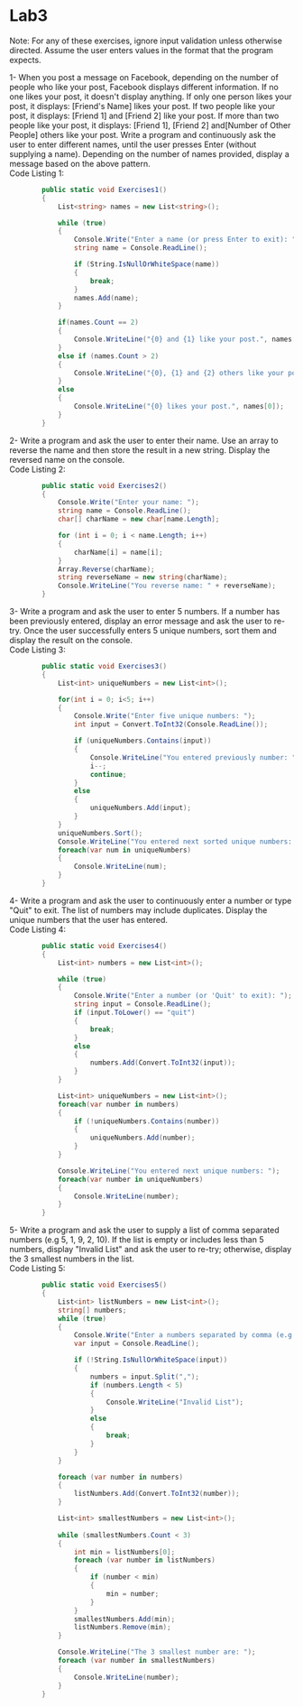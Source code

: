 # Lab3
Note: For any of these exercises, ignore input validation unless otherwise directed.
Assume the user enters values in the format that the program expects.

1- When you post a message on Facebook, depending on the number of people who like your post, Facebook displays different information.
If no one likes your post, it doesn't display anything.
If only one person likes your post, it displays: [Friend's Name] likes your post.
If two people like your post, it displays: [Friend 1] and [Friend 2] like your post.
If more than two people like your post, it displays: [Friend 1], [Friend 2] and[Number of Other People] others like your post.
Write a program and continuously ask the user to enter different names, until the user presses Enter (without supplying a name). 
Depending on the number of names provided, display a message based on the above pattern.  
Code Listing 1:
```cs
        public static void Exercises1()
        {
            List<string> names = new List<string>();

            while (true)
            {
                Console.Write("Enter a name (or press Enter to exit): ");
                string name = Console.ReadLine();

                if (String.IsNullOrWhiteSpace(name))
                {
                    break;
                }
                names.Add(name);
            }

            if(names.Count == 2)
            {
                Console.WriteLine("{0} and {1} like your post.", names[0], names[1]);
            }
            else if (names.Count > 2)
            {
                Console.WriteLine("{0}, {1} and {2} others like your post.", names[0], names[1], names.Count-2);
            }
            else
            {
                Console.WriteLine("{0} likes your post.", names[0]);
            }
        }
```

2- Write a program and ask the user to enter their name.
Use an array to reverse the name and then store the result in a new string. 
Display the reversed name on the console.  
Code Listing 2:
```cs
        public static void Exercises2()
        {
            Console.Write("Enter your name: ");
            string name = Console.ReadLine();
            char[] charName = new char[name.Length];

            for (int i = 0; i < name.Length; i++)
            {
                charName[i] = name[i];
            }
            Array.Reverse(charName);
            string reverseName = new string(charName);
            Console.WriteLine("You reverse name: " + reverseName);
        }
```

3- Write a program and ask the user to enter 5 numbers.
If a number has been previously entered, display an error message and ask the user to re-try. 
Once the user successfully enters 5 unique numbers, sort them and display the result on the console.  
Code Listing 3:
```cs
        public static void Exercises3()
        {
            List<int> uniqueNumbers = new List<int>();

            for(int i = 0; i<5; i++)
            {
                Console.Write("Enter five unique numbers: ");
                int input = Convert.ToInt32(Console.ReadLine());

                if (uniqueNumbers.Contains(input))
                {
                    Console.WriteLine("You entered previously number: " + input);
                    i--;
                    continue;
                }
                else
                {
                    uniqueNumbers.Add(input);
                }
            }
            uniqueNumbers.Sort();
            Console.WriteLine("You entered next sorted unique numbers: ");
            foreach(var num in uniqueNumbers)
            {
                Console.WriteLine(num);
            }
        }
```

4- Write a program and ask the user to continuously enter a number or type "Quit" to exit. 
The list of numbers may include duplicates.
Display the unique numbers that the user has entered.  
Code Listing 4:
```cs
        public static void Exercises4()
        {
            List<int> numbers = new List<int>();

            while (true)
            {
                Console.Write("Enter a number (or 'Quit' to exit): ");
                string input = Console.ReadLine();
                if (input.ToLower() == "quit")
                {
                    break;
                }
                else
                {
                    numbers.Add(Convert.ToInt32(input));
                }
            }

            List<int> uniqueNumbers = new List<int>();
            foreach(var number in numbers)
            {
                if (!uniqueNumbers.Contains(number))
                {
                    uniqueNumbers.Add(number);
                }
            }

            Console.WriteLine("You entered next unique numbers: ");
            foreach(var number in uniqueNumbers)
            {
                Console.WriteLine(number);
            }
        }
```

5- Write a program and ask the user to supply a list of comma separated numbers (e.g 5, 1, 9, 2, 10). 
If the list is empty or includes less than 5 numbers, display "Invalid List" and ask the user to re-try; otherwise, display the 3 smallest numbers in the list.  
Code Listing 5:
```cs
        public static void Exercises5()
        {
            List<int> listNumbers = new List<int>();
            string[] numbers;
            while (true)
            {
                Console.Write("Enter a numbers separated by comma (e.g 5, 1, 9, 2, 10): ");
                var input = Console.ReadLine();

                if (!String.IsNullOrWhiteSpace(input))
                {
                    numbers = input.Split(",");
                    if (numbers.Length < 5)
                    {
                        Console.WriteLine("Invalid List");
                    }
                    else
                    {
                        break;
                    }
                }
            }

            foreach (var number in numbers)
            {
                listNumbers.Add(Convert.ToInt32(number));
            }

            List<int> smallestNumbers = new List<int>();
            
            while (smallestNumbers.Count < 3)
            {
                int min = listNumbers[0];
                foreach (var number in listNumbers)
                {
                    if (number < min)
                    {
                        min = number;
                    }
                }
                smallestNumbers.Add(min);
                listNumbers.Remove(min);
            }

            Console.WriteLine("The 3 smallest number are: ");
            foreach (var number in smallestNumbers)
            {
                Console.WriteLine(number);
            }
        }
```

